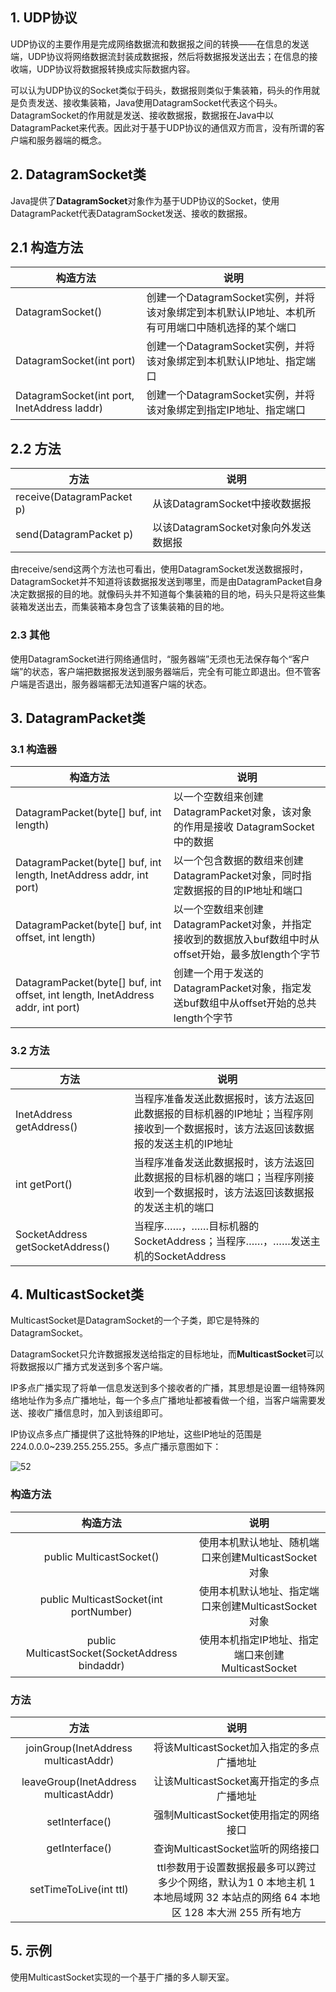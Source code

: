 ## 1. UDP协议

UDP协议的主要作用是完成网络数据流和数据报之间的转换——在信息的发送端，UDP协议将网络数据流封装成数据报，然后将数据报发送出去；在信息的接收端，UDP协议将数据报转换成实际数据内容。

可以认为UDP协议的Socket类似于码头，数据报则类似于集装箱，码头的作用就是负责发送、接收集装箱，Java使用DatagramSocket代表这个码头。DatagramSocket的作用就是发送、接收数据报，数据报在Java中以DatagramPacket来代表。因此对于基于UDP协议的通信双方而言，没有所谓的客户端和服务器端的概念。

## 2. DatagramSocket类

Java提供了**DatagramSocket**对象作为基于UDP协议的Socket，使用DatagramPacket代表DatagramSocket发送、接收的数据报。

## 2.1 构造方法

| 构造方法                                     | 说明                                                         |
| -------------------------------------------- | ------------------------------------------------------------ |
| DatagramSocket()                             | 创建一个DatagramSocket实例，并将该对象绑定到本机默认IP地址、本机所有可用端口中随机选择的某个端口 |
| DatagramSocket(int  port)                    | 创建一个DatagramSocket实例，并将该对象绑定到本机默认IP地址、指定端口 |
| DatagramSocket(int  port, InetAddress laddr) | 创建一个DatagramSocket实例，并将该对象绑定到指定IP地址、指定端口 |

## 2.2 方法

| 方法                       | 说明                                 |
| -------------------------- | ------------------------------------ |
| receive(DatagramPacket  p) | 从该DatagramSocket中接收数据报       |
| send(DatagramPacket  p)    | 以该DatagramSocket对象向外发送数据报 |

由receive/send这两个方法也可看出，使用DatagramSocket发送数据报时，DatagramSocket并不知道将该数据报发送到哪里，而是由DatagramPacket自身决定数据报的目的地。就像码头并不知道每个集装箱的目的地，码头只是将这些集装箱发送出去，而集装箱本身包含了该集装箱的目的地。

### 2.3 其他

使用DatagramSocket进行网络通信时，“服务器端”无须也无法保存每个“客户端”的状态，客户端把数据报发送到服务器端后，完全有可能立即退出。但不管客户端是否退出，服务器端都无法知道客户端的状态。

## 3. DatagramPacket类

### 3.1 构造器

| 构造方法                                                     | 说明                                                         |
| ------------------------------------------------------------ | ------------------------------------------------------------ |
| DatagramPacket(byte[]  buf, int length)                      | 以一个空数组来创建  DatagramPacket对象，该对象的作用是接收  DatagramSocket中的数据 |
| DatagramPacket(byte[]  buf, int length, InetAddress addr, int port) | 以一个包含数据的数组来创建  DatagramPacket对象，同时指定数据报的目的IP地址和端口 |
| DatagramPacket(byte[]  buf, int offset, int length)          | 以一个空数组来创建  DatagramPacket对象，并指定接收到的数据放入buf数组中时从offset开始，最多放length个字节 |
| DatagramPacket(byte[]  buf, int offset, int length, InetAddress addr, int port) | 创建一个用于发送的  DatagramPacket对象，指定发送buf数组中从offset开始的总共length个字节 |

### 3.2 方法

| 方法                              | 说明                                                         |
| --------------------------------- | ------------------------------------------------------------ |
| InetAddress  getAddress()         | 当程序准备发送此数据报时，该方法返回此数据报的目标机器的IP地址；当程序刚接收到一个数据报时，该方法返回该数据报的发送主机的IP地址 |
| int  getPort()                    | 当程序准备发送此数据报时，该方法返回此数据报的目标机器的端口；当程序刚接收到一个数据报时，该方法返回该数据报的发送主机的端口 |
| SocketAddress  getSocketAddress() | 当程序……，……目标机器的SocketAddress；当程序……，……发送主机的SocketAddress |

## 4. MulticastSocket类

MulticastSocket是DatagramSocket的一个子类，即它是特殊的DatagramSocket。

DatagramSocket只允许数据报发送给指定的目标地址，而**MulticastSocket**可以将数据报以广播方式发送到多个客户端。

IP多点广播实现了将单一信息发送到多个接收者的广播，其思想是设置一组特殊网络地址作为多点广播地址，每一个多点广播地址都被看做一个组，当客户端需要发送、接收广播信息时，加入到该组即可。

IP协议点多点广播提供了这批特殊的IP地址，这些IP地址的范围是224.0.0.0~239.255.255.255。多点广播示意图如下：

![52](https://chua-n.gitee.io/figure-bed/notebook/Java/52.png)

### 构造方法

|                    构造方法                     |                        说明                         |
| :---------------------------------------------: | :-------------------------------------------------: |
|            public  MulticastSocket()            | 使用本机默认地址、随机端口来创建MulticastSocket对象 |
|     public  MulticastSocket(int portNumber)     | 使用本机默认地址、指定端口来创建MulticastSocket对象 |
| public  MulticastSocket(SocketAddress bindaddr) |  使用本机指定IP地址、指定端口来创建MulticastSocket  |

### 方法

|                  方法                  |                             说明                             |
| :------------------------------------: | :----------------------------------------------------------: |
| joinGroup(InetAddress  multicastAddr)  |          将该MulticastSocket加入指定的多点广播地址           |
| leaveGroup(InetAddress  multicastAddr) |          让该MulticastSocket离开指定的多点广播地址           |
|             setInterface()             |            强制MulticastSocket使用指定的网络接口             |
|             getInterface()             |              查询MulticastSocket监听的网络接口               |
|        setTimeToLive(int  ttl)         | ttl参数用于设置数据报最多可以跨过多少个网络，默认为1               0            本地主机                  1            本地局域网                  32            本站点的网络                  64            本地区                  128            本大洲                  255            所有地方 |

## 5. 示例

使用MulticastSocket实现的一个基于广播的多人聊天室。

